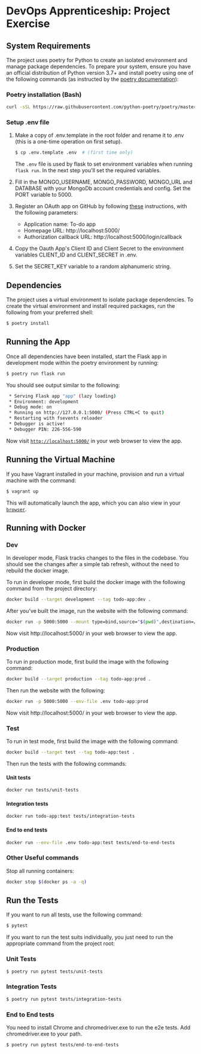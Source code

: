 # DevOps Apprenticeship: Project Exercise

## System Requirements

The project uses poetry for Python to create an isolated environment and manage package dependencies. To prepare your system, ensure you have an official distribution of Python version 3.7+ and install poetry using one of the following commands (as instructed by the [poetry documentation](https://python-poetry.org/docs/#system-requirements)):

### Poetry installation (Bash)
```bash
curl -sSL https://raw.githubusercontent.com/python-poetry/poetry/master/get-poetry.py | python
```
### Setup .env file
1. Make a copy of .env.template in the root folder and rename it to .env (this is a one-time operation on first setup).
    ```bash
    $ cp .env.template .env  # (first time only)
    ```
    The `.env` file is used by flask to set environment variables when running `flask run`. In the next step you'll set the required variables.

2. Fill in the MONGO_USERNAME, MONGO_PASSWORD, MONGO_URL and DATABASE with your MongoDb account credentials and config. Set the PORT variable to 5000.

3. Register an OAuth app on GitHub by following [these](https://docs.github.com/en/developers/apps/building-oauth-apps/creating-an-oauth-app) instructions, with the following parameters:
    * Application name: To-do app
    * Homepage URL: http://localhost:5000/
    * Authorization callback URL: http://localhost:5000/login/callback

4. Copy the Oauth App's Client ID and Client Secret to the environment variables CLIENT_ID and CLIENT_SECRET in .env.

5. Set the SECRET_KEY variable to a random alphanumeric string.

## Dependencies

The project uses a virtual environment to isolate package dependencies. To create the virtual environment and install required packages, run the following from your preferred shell:

```bash
$ poetry install
```

## Running the App

Once all dependencies have been installed, start the Flask app in development mode within the poetry environment by running:
```bash
$ poetry run flask run
```

You should see output similar to the following:
```bash
 * Serving Flask app "app" (lazy loading)
 * Environment: development
 * Debug mode: on
 * Running on http://127.0.0.1:5000/ (Press CTRL+C to quit)
 * Restarting with fsevents reloader
 * Debugger is active!
 * Debugger PIN: 226-556-590
```
Now visit [`http://localhost:5000/`](http://localhost:5000/) in your web browser to view the app.

## Running the Virtual Machine
If you have Vagrant installed in your machine, provision and run a virtual machine with the command:
```bash
$ vagrant up
```
This will automatically launch the app, which you can also view in your [`browser`](http://localhost:5000/).

## Running with Docker
### Dev
In developer mode, Flask tracks changes to the files in the codebase. You should see the changes after a simple tab refresh, without the need to rebuild the docker image.

To run in developer mode, first build the docker image with the following command from the project directory:
```bash
docker build --target development --tag todo-app:dev .
```
After you've built the image, run the website with the following command:
```bash
docker run -p 5000:5000 --mount type=bind,source="$(pwd)",destination=/todo-app todo-app:dev
```
Now visit http://localhost:5000/ in your web browser to view the app.
### Production
To run in production mode, first build the image with the following command:
```bash
docker build --target production --tag todo-app:prod .
```
Then run the website with the following:
```bash
docker run -p 5000:5000 --env-file .env todo-app:prod
```
Now visit http://localhost:5000/ in your web browser to view the app.
### Test
To run in test mode, first build the image with the following command:
```bash
docker build --target test --tag todo-app:test .
```
Then run the tests with the following commands:
#### Unit tests
```bash
docker run tests/unit-tests
```
#### Integration tests
```bash
docker run todo-app:test tests/integration-tests
```
#### End to end tests
```bash
docker run --env-file .env todo-app:test tests/end-to-end-tests
```
### Other Useful commands
Stop all running containers:
```bash
docker stop $(docker ps -a -q)
```
## Run the Tests
If you want to run all tests, use the following command:
```bash
$ pytest
```

If you want to run the test suits individually, you just need to run the appropriate command from the project root:

### Unit Tests
```bash
$ poetry run pytest tests/unit-tests
```
### Integration Tests
```bash
$ poetry run pytest tests/integration-tests
```
### End to End tests
You need to install Chrome and chromedriver.exe to run the e2e tests. Add chromedriver.exe to your path.
```bash
$ poetry run pytest tests/end-to-end-tests
```

